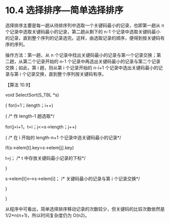 # 10.4 选择排序—简单选择排序

选择排序主要是每一趟从待排序列中选取一个关键码最小的记录，也即第一趟从 n 个记录中选取关键码最小的记录，第二趟从剩下的 n-1 个记录中选取关键码最小的记录，直到整个序列的记录选完。这样，由选取记录的顺序，便得到按关键码有序的序列。

操作方法：第一趟，从 n 个记录中找出关键码最小的记录与第一个记录交换；第二趟，从第二个记录开始的 n-1 个记录中再选出关键码最小的记录与第二个记录交换；如此，第 i 趟，则从第 i 个记录开始的 n-i+1 个记录中选出关键码最小的记录与第 i 个记录交换，直到整个序列按关键码有序。

【算法 10.9】

void SelectSort(S_TBL *s)

{ for(i=1；i<s->length；i++)

{ /* 作 length-1 趟选取*/

for(j=i+1，t=i；j<=s->length；j++)

{ /* 在 i 开始的 length-n+1 个记录中选关键码最小的记录*/

if(s->elem[t].key>s->elem[j].key)

t=j； /* t 中存放关键码最小记录的下标*/

}

s->elem[t]<-->s->elem[i]； /* 关键码最小的记录与第 i 个记录交换*/

}

}

从程序中可看出，简单选择排序移动记录的次数较少，但关键码的比较次数依然是 1/2*n(n+1)，所以时间复杂度仍为 O(n2)。